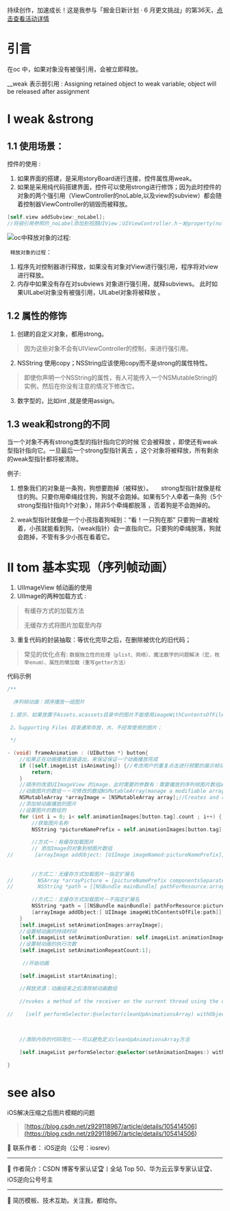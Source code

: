 持续创作，加速成长！这是我参与「掘金日新计划 · 6 月更文挑战」的第36天，[点击查看活动详情](https://juejin.cn/post/7099702781094674468 "https://juejin.cn/post/7099702781094674468")



# 引言

 在oc 中，如果对象没有被强引用，会被立即释放。  
 
  __weak 表示弱引用  :
Assigning retained object to weak variable; object will be released after assignment

# I weak &strong



## 1.1 使用场景：

 控件的使用 :
1. 如果界面的搭建，是采用storyBoard进行连接，控件属性用weak。
2. 如果是采用纯代码搭建界面，控件可以使用strong进行修饰；因为此时控件的对象的两个强引用（ViewController的noLable,以及view的subview）都会随着控制器ViewController的销毁而被释放。

```objectivec
[self.view addSubview:_noLabel];
//将弱引用参照的_noLabel添加到视图UIView；UIViewController.h－》@property(null_resettable, nonatomic,strong) UIView *view;－》UIView.h :@property(nonatomic,readonly,copy) NSArray<__kindof UIView *> *subviews;－》强引用UILabel对象，所以这个UILabel对象已经有拥有者，不会被放－－再添加过程都是操作UILabel对象的地址
```


![   oc中释放对象的过程:     ](https://p3-juejin.byteimg.com/tos-cn-i-k3u1fbpfcp/7d1337496e0a4337b297435aa543d771~tplv-k3u1fbpfcp-zoom-1.image)

` 释放对象的过程`：
1. 程序先对控制器进行释放，如果没有对象对View进行强引用，程序将对view进行释放。
2. 内存中如果没有存在对subviews 对象进行强引用，就释subviews。
此时如果UILabel对象没有被强引用，UILabel对象将被释放 。

## 1.2 属性的修饰
1. 创建的自定义对象，都用strong。
>因为这些对象不会有UIViewController的控制，来进行强引用。
>
 2. NSString 使用copy；NSString应该使用copy而不是strong的属性特性。
 >即使你声明一个NSString的属性，有人可能传入一个NSMutableString的实例，然后在你没有注意的情况下修改它。
 >
3. 数字型的，比如int ,就是使用assign。






## 1.3 weak和strong的不同
当一个对象不再有strong类型的指针指向它的时候 它会被释放 ，即使还有weak型指针指向它。一旦最后一个strong型指针离去 ，这个对象将被释放，所有剩余的weak型指针都将被清除。


例子:　

1. 想象我们的对象是一条狗，狗想要跑掉（被释放）。　　strong型指针就像是栓住的狗。只要你用牵绳挂住狗，狗就不会跑掉。如果有5个人牵着一条狗（5个strong型指针指向1个对象），除非5个牵绳都脱落 ，否着狗是不会跑掉的。　　

2. weak型指针就像是一个小孩指着狗喊到：“看！一只狗在那” 只要狗一直被栓着，小孩就能看到狗，（weak指针）会一直指向它。只要狗的牵绳脱落，狗就会跑掉，不管有多少小孩在看着它。


# II tom 基本实现（序列帧动画）

1. UIImageView 帧动画的使用 
2. UIImage的两种加载方式 :
>有缓存方式的加载方法 
>
>无缓存方式将图片加载至内存  
>
3. 重复代码的封装抽取：等优化完毕之后，在删除被优化的旧代码；
>常见的优化点有: `数据独立性的处理（plist、网络）、魔法数字的问题解决（宏，枚举enum）、属性的懒加载（重写getter方法） `

 
代码示例
```objectivec
/**
 
  序列帧动画：顺序播放一组图片
 
 1.提示、如果放置于Assets.xcassets目录中的图片不能使用imageWithContentsOfFile:path进行加载，只能使用imageName进行加载，即内存由系统负责了；Assets.xcassets 存放一些经常使用的小图片素材
 
 2。Supporting Files 目录通常存放，大、不经常使用的图片；
 
 */
 
- (void) frameAnimation : (UIButton *) button{
    //如果正在动画播放直接退出，来保证保证一个动画播放完成
    if ([self.imageList isAnimating]) {//考虑用户的重复点击进行频繁的展示帧动画问题
        return;
    }
    //顺序的改变UIImageView 的image，此时需要的参数有：需要播放的序列帧图片数组animationImages（UIImage对象）、帧动画的持续时间animationDuration、帧动画的执行次数animationRepeatCount－－可自行查看UIImageView的属性和方法
    //动画图片的数组－－可修改的数组NSMutableArray(manage a modifiable array of objects)
    NSMutableArray *arrayImage = [NSMutableArray array];//Creates and returns an empty array.
    //添加帧动画播放的图片
    //设置图片的数组的
    for (int i = 0; i< self.animationImages[button.tag].count ; i++) {
        //获取图片名称
        NSString *pictureNamePrefix = self.animationImages[button.tag][i];//获取文件名＋扩展名       
 
        //方式一：有缓存加载图片
        // 添加Image的对象到帧图片数组
//       [arrayImage addObject: [UIImage imageNamed:pictureNamePrefix]];//参数为图片名称，png 格式的可以不加扩展名
         
 
        //方式二：无缓存方式加载图片－指定扩展名
//        NSArray *arrayPicture = [pictureNamePrefix componentsSeparatedByString:@"."];//从字符中分隔成2个元素的数组（图片名＋扩展名）
//        NSString *path = [[NSBundle mainBundle] pathForResource:arrayPicture[0] ofType: arrayPicture[1]];//获取图片的全路径
 
        //方式二：无缓存方式加载图片－不指定扩展名
        NSString *path = [[NSBundle mainBundle] pathForResource:pictureNamePrefix ofType:nil];
        [arrayImage addObject:[ UIImage imageWithContentsOfFile:path]];
    }
    [self.imageList setAnimationImages:arrayImage];
    //设置帧动画的持续时间
    [self.imageList setAnimationDuration: self.imageList.animationImages.count * 0.1];
    //设置帧动画的执行次数
    [self.imageList setAnimationRepeatCount:1];
 
     //开始动画
 
    [self.imageList startAnimating];
 
    //释放资源：动画结束之后清除帧动画数组
 
    //nvokes a method of the receiver on the current thread using the default mode after a delay.
 
//    [self performSelector:@selector(cleanUpAnimationsArray) withObject:nil afterDelay:self.imageList.animationDuration];//定义在NSObject的分类中@interface NSObject (NSDelayedPerforming)
 
     
 
    //清除内存的代码简化－－可以避免定义cleanUpAnimationsArray方法
 
    [self.imageList performSelector:@selector(setAnimationImages:) withObject:nil afterDelay:self.imageList.animationDuration];
 
}
```


# see also 

iOS解决压缩之后图片模糊的问题
>[https://blog.csdn.net/z929118967/article/details/105414506](https://blog.csdn.net/z929118967/article/details/105414506)

                                 


🍅 联系作者： iOS逆向（公号：iosrev）

---------
🍅 作者简介：CSDN 博客专家认证🏆丨全站 Top 50、华为云云享专家认证🏆、iOS逆向公号号主

---------
🍅 简历模板、技术互助。关注我，都给你。


